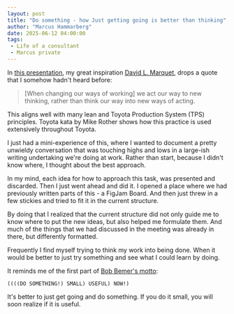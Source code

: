 ```yaml
---
layout: post
title: "Do something - how Just getting going is better than thinking"
author: "Marcus Hammarberg"
date: 2025-06-12 04:00:00
tags:
 - Life of a consultant
 - Marcus private
---
```


In [this presentation](https://www.youtube.com/watch?v=ivwKQqf4ixA&t=1234s), my great inspiration [David L. Marquet](https://en.wikipedia.org/wiki/David_Marquet), drops a quote that I somehow hadn't heard before:

> [When changing our ways of working] we act our way to new thinking, rather than think our way into new ways of acting.

This aligns well with many lean and Toyota Production System (TPS) principles. Toyota kata by Mike Rother shows how this practice is used extensively throughout Toyota.

I just had a mini-experience of this, where I wanted to document a pretty unwieldy conversation that was touching highs and lows in a large-ish writing undertaking we're doing at work. Rather than start, because I didn't know where, I thought about the best approach.

In my mind, each idea for how to approach this task, was presented and discarded. Then I just went ahead and did it. I opened a place where we had previously written parts of this - a FigJam Board. And then just threw in a few stickies and tried to fit it in the current structure.

By doing that I realized that the current structure did not only guide me to know where to put the new ideas, but also helped me formulate them. And much of the things that we had discussed in the meeting was already in there, but differently formatted.

Frequently I find myself trying to think my work into being done. When it would be better to just try something and see what I could learn by doing.

It reminds me of the first part of [Bob Bemer's motto](https://www.marcusoft.net/2024/02/do-something-small-useful-now.html):

```text
((((DO SOMETHING!) SMALL) USEFUL) NOW!)
```

It's better to just get going and do something. If you do it small, you will soon realize if it is useful.
